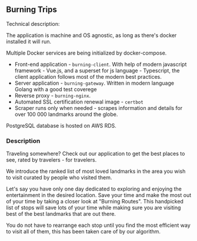 ## Burning Trips

Technical description:

The application is machine and OS agnostic, as long as there's docker installed it will run.

Multiple Docker services are being initialized by docker-compose.

- Front-end application - `burning-client`. With help  of modern javascript framework - Vue.js, and a superset for js language - Typescript, the client application follows most of the modern best practices.
- Server application - `burning-gateway`. Written in modern language Golang with a good test coverege
- Reverse proxy - `burning-nginx`. 
- Automated SSL certification renewal image - `certbot`
- Scraper runs only when needed - scrapes information and details for over 100 000 landmarks around the globe.

PostgreSQL database is hosted on AWS RDS.
### Description

Traveling somewhere? Check out our application to get the best places to see, rated by travelers - for travelers.

We introduce the ranked list of most loved landmarks in the area you wish to visit curated by people who visited them.

Let's say you have only one day dedicated to exploring and enjoying the entertainment in the desired location. Save your time and make the most out of your time by taking a closer look at "Burning Routes".
This handpicked list of stops will save lots of your time while making sure you are visiting best of the best landmarks that are out there.

You do not have to rearrange each stop until you find the most efficient way to visit all of them, this has been taken care of by our algorithm.

